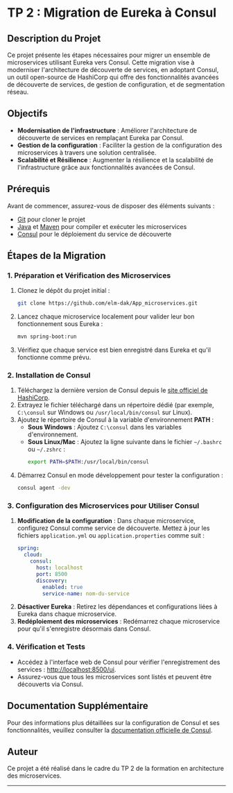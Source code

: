 # TP 2 : Migration de Eureka à Consul

## Description du Projet
Ce projet présente les étapes nécessaires pour migrer un ensemble de microservices utilisant Eureka vers Consul. Cette migration vise à moderniser l'architecture de découverte de services, en adoptant Consul, un outil open-source de HashiCorp qui offre des fonctionnalités avancées de découverte de services, de gestion de configuration, et de segmentation réseau.

## Objectifs
- **Modernisation de l'infrastructure** : Améliorer l'architecture de découverte de services en remplaçant Eureka par Consul.
- **Gestion de la configuration** : Faciliter la gestion de la configuration des microservices à travers une solution centralisée.
- **Scalabilité et Résilience** : Augmenter la résilience et la scalabilité de l'infrastructure grâce aux fonctionnalités avancées de Consul.

## Prérequis
Avant de commencer, assurez-vous de disposer des éléments suivants :
- [Git](https://git-scm.com/downloads) pour cloner le projet
- [Java](https://www.oracle.com/java/technologies/javase-downloads.html) et [Maven](https://maven.apache.org/download.cgi) pour compiler et exécuter les microservices
- [Consul](https://www.consul.io/downloads) pour le déploiement du service de découverte

## Étapes de la Migration

### 1. Préparation et Vérification des Microservices
1. Clonez le dépôt du projet initial :
    ```bash
    git clone https://github.com/elm-dak/App_microservices.git
    ```
2. Lancez chaque microservice localement pour valider leur bon fonctionnement sous Eureka :
    ```bash
    mvn spring-boot:run
    ```
3. Vérifiez que chaque service est bien enregistré dans Eureka et qu'il fonctionne comme prévu.

### 2. Installation de Consul
1. Téléchargez la dernière version de Consul depuis le [site officiel de HashiCorp](https://www.consul.io/downloads).
2. Extrayez le fichier téléchargé dans un répertoire dédié (par exemple, `C:\consul` sur Windows ou `/usr/local/bin/consul` sur Linux).
3. Ajoutez le répertoire de Consul à la variable d'environnement **PATH** :
   - **Sous Windows** : Ajoutez `C:\consul` dans les variables d'environnement.
   - **Sous Linux/Mac** : Ajoutez la ligne suivante dans le fichier `~/.bashrc` ou `~/.zshrc` :
     ```bash
     export PATH=$PATH:/usr/local/bin/consul
     ```
4. Démarrez Consul en mode développement pour tester la configuration :
    ```bash
    consul agent -dev
    ```

### 3. Configuration des Microservices pour Utiliser Consul
1. **Modification de la configuration** : Dans chaque microservice, configurez Consul comme service de découverte. Mettez à jour les fichiers `application.yml` ou `application.properties` comme suit :
    ```yaml
    spring:
      cloud:
        consul:
          host: localhost
          port: 8500
          discovery:
            enabled: true
            service-name: nom-du-service
    ```
2. **Désactiver Eureka** : Retirez les dépendances et configurations liées à Eureka dans chaque microservice.
3. **Redéploiement des microservices** : Redémarrez chaque microservice pour qu'il s'enregistre désormais dans Consul.

### 4. Vérification et Tests
- Accédez à l'interface web de Consul pour vérifier l'enregistrement des services : [http://localhost:8500/ui](http://localhost:8500/ui).
- Assurez-vous que tous les microservices sont listés et peuvent être découverts via Consul.

## Documentation Supplémentaire
Pour des informations plus détaillées sur la configuration de Consul et ses fonctionnalités, veuillez consulter la [documentation officielle de Consul](https://www.consul.io/docs).

## Auteur
Ce projet a été réalisé dans le cadre du TP 2 de la formation en architecture des microservices.

---

